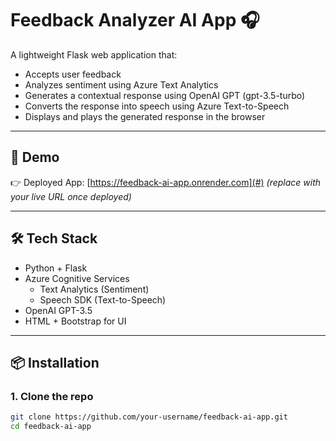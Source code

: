 # Feedback Analyzer AI App 🎧

A lightweight Flask web application that:
- Accepts user feedback
- Analyzes sentiment using Azure Text Analytics
- Generates a contextual response using OpenAI GPT (gpt-3.5-turbo)
- Converts the response into speech using Azure Text-to-Speech
- Displays and plays the generated response in the browser

---

## 🚀 Demo

👉 Deployed App: [https://feedback-ai-app.onrender.com](#) *(replace with your live URL once deployed)*

---

## 🛠️ Tech Stack

- Python + Flask
- Azure Cognitive Services
  - Text Analytics (Sentiment)
  - Speech SDK (Text-to-Speech)
- OpenAI GPT-3.5
- HTML + Bootstrap for UI

---

## 📦 Installation

### 1. Clone the repo

```bash
git clone https://github.com/your-username/feedback-ai-app.git
cd feedback-ai-app
